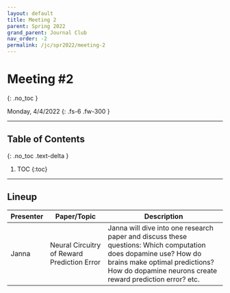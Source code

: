 ```yaml
---
layout: default
title: Meeting 2
parent: Spring 2022
grand_parent: Journal Club
nav_order: -2
permalink: /jc/spr2022/meeting-2
---
```


# Meeting #2
{: .no_toc }

Monday, 4/4/2022
{: .fs-6 .fw-300 }

---

## Table of Contents
{: .no_toc .text-delta }

1. TOC
{:toc}

---


## Lineup

| Presenter | Paper/Topic | Description |
| --- | --- | --- |
| Janna | Neural Circuitry of Reward Prediction Error | Janna will dive into one research paper and discuss these questions: Which computation does dopamine use? How do brains make optimal predictions? How do dopamine neurons create reward prediction error? etc. |

